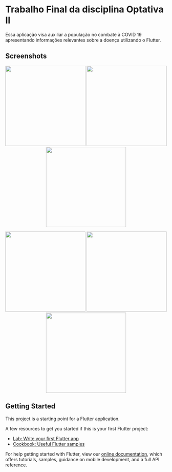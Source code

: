 # Trabalho Final da disciplina Optativa II

Essa aplicação visa auxiliar a população no combate à COVID 19 apresentando informações relevantes sobre a doença utilizando o Flutter.

## Screenshots

<p align="center">
    <img src="screenshot/screen_01.jpeg" width="250"/>
    <img src="screenshot/screen_02.jpeg" width="250"/>
    <img src="screenshot/screen_03.jpeg" width="250"/>
</p>

<p align="center">
    <img src="screenshot/screen_04.jpeg" width="250"/>
    <img src="screenshot/screen_05.jpeg" width="250"/>
    <img src="screenshot/screen_06.jpeg" width="250"/>
</p>

## Getting Started

This project is a starting point for a Flutter application.

A few resources to get you started if this is your first Flutter project:

- [Lab: Write your first Flutter app](https://flutter.dev/docs/get-started/codelab)
- [Cookbook: Useful Flutter samples](https://flutter.dev/docs/cookbook)

For help getting started with Flutter, view our
[online documentation](https://flutter.dev/docs), which offers tutorials,
samples, guidance on mobile development, and a full API reference.
